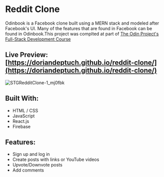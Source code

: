 # Reddit Clone

Odinbook is a Facebook clone built using a MERN stack and modeled after Facebook's UI. Many of the features that are found in Facebook can be found in Odinbook.This project was complted at part of [The Odin Project's Full-Stack Development Course](https://www.theodinproject.com/paths/full-stack-javascript/courses/nodejs)

## Live Preview: [https://doriandeptuch.github.io/reddit-clone/](https://doriandeptuch.github.io/reddit-clone/)

![STGRedditClone-1_mj0fbk](https://user-images.githubusercontent.com/59514779/207978299-33c47f83-87ce-482a-9dd3-a0977e24b055.gif)


## Built With:
* HTML / CSS
* JavaScript
* React.js
* Firebase


## Features:
* Sign up and log in
* Create posts with links or YouTube videos
* Upvote/Downvote posts
* Add comments

